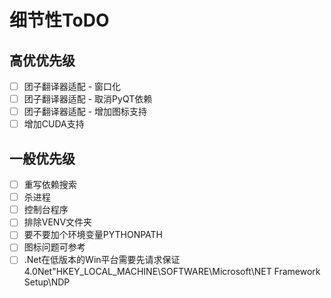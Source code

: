 # 细节性ToDO

## 高优优先级
- [ ] 团子翻译器适配 - 窗口化
- [ ] 团子翻译器适配 - 取消PyQT依赖
- [ ] 团子翻译器适配 - 增加图标支持
- [ ] 增加CUDA支持
## 一般优先级
- [ ] 重写依赖搜索
- [ ] 杀进程
- [ ] 控制台程序
- [ ] 排除VENV文件夹
- [ ] 要不要加个环境变量PYTHONPATH
- [ ] 图标问题可参考
- [ ] .Net在低版本的Win平台需要先请求保证4.0Net"HKEY_LOCAL_MACHINE\SOFTWARE\Microsoft\NET Framework Setup\NDP